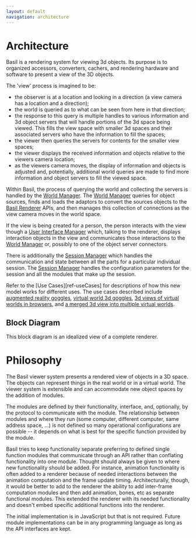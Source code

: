 ```yaml
---
layout: default
navigation: architecture
---
```


# Architecture

Basil is a rendering system for viewing 3d objects.
Its purpose is to organized accessors, converters, cachers, and rendering
hardware and software to present a view of the 3D objects.

The 'view' process is imagined to be:

* the observer is at a location and looking in a direction
  (a view camera has a location and a direction);
* the world is queried as to what can be seen from here in that direction;
* the response to this query is multiple handles to various information and
  3d object servers that will handle portions of the 3d space being viewed.
  This fills the view space with smaller 3d spaces and their associated
  servers who have the information to fill the spaces;
* the viewer then queries the servers for contents for the smaller view spaces;
* the viewer displays the received information and objects relative to
  the viewers camera location;
* as the viewers camera moves, the display of information and objects is
  adjusted and, potentially, additional world queries are made to find more
  information and object servers to fill the viewed space.

Within Basil, the process of querying the world and collecting the servers
is handled by the [World Manager][ref-worldManager].
The [World Manager][ref-worldManager] queries for object sources,
finds and loads the adaptors to convert the sources objects to the
[Basil Renderer][ref-renderer] APIs, and then manages this collection
of connections as the view camera moves in the world space.

If the view is being created for a person, the person interacts with
the view though a [User Interface Manager][ref-userInterfaceManager]
which, talking to the renderer, displays interaction objects in the view
and communicates those interactions to the [World Manager][ref-worldManager]
or, possibly to one of the object server connectors.

There is additionally the [Session Manager][ref-sessionManager] which handles
the communication and state between all the parts for a particular individual
session. The [Session Manager][ref-sessionManager] handles the configuration
parameters for the session and all the modules that make up the session.

Refer to the [Use Cases][ref-useCases] for descriptions of how this new model
works for different uses.
The use cases described include
[augmented reality goggles][ref-useCaseAugmentedReality],
[virtual world 3d goggles][ref-useCaseVWGoggles],
[3d views of virtual worlds in browsers][ref-useCaseVWBrowser],
and 
[a merged 3d view into multiple virtual worlds][ref-useCaseMultipleVW].

## Block Diagram

This block  diagram is an idealized view of a complete renderer.

# Philosophy

The Basil viewer system presents a rendered view of objects in a 3D space.
The objects can represent things in the real world or in a virtual world.
The viewer system is extensible and can accommodate new object spaces by the
addition of modules.

The modules are defined by their functionality, interface, and, optionally, by
the protocol to communicate with the module. The relationship between modules
and where they run (some computer, different computer, same address space, ...)
is not defined so many operational configurations are possible -- it depends on
what is best for the specific function provided by the module.

Basil tries to keep functionality separate preferring to defined single function
modules that communicate through an API rather than conflating functionality into
one module. Thought should always be given to where new functionality should be
added. For instance, animation functionality is often added to a renderer because
of needed interactions between the animation computation and the frame update
timing. Architecturally, though, it would be better to add to the renderer
the ability to add inter-frame computation modules and then add animation, bones,
etc as separate functional modules. This extended the renderer with its needed
functionality and doesn't embed specific additional functions into the renderer.

The initial implementation is in JavaScript but that is not required.
Future module implementations can be in any programming language as long as
the API interfaces are kept.

[ref-worldManager]: /architecture/WorldManager.html
[ref-renderer]: /architecture/Renderer.html
[ref-userInterfaceManager]: /architecture/UserInterfaceManager.html
[ref-sessionManager]: /architecture/SessionManager.html
[ref-useCaseAugmentedReality]: /architecture/UseCases.html#Augmented%20Reality
[ref-useCaseVWGoggles]: /architecture/UseCases.html#Virtual%20World%20Goggles
[ref-useCaseVWBrowser]: /architecture/UseCases.html#Virtual%20World%20Browser
[ref-useCaseMultipleVW]:  /architecture/UseCases.html#Multiple%20VIrtual%20Worlds

<!-- vim: ts=2 sw=2 ai et spell
-->

